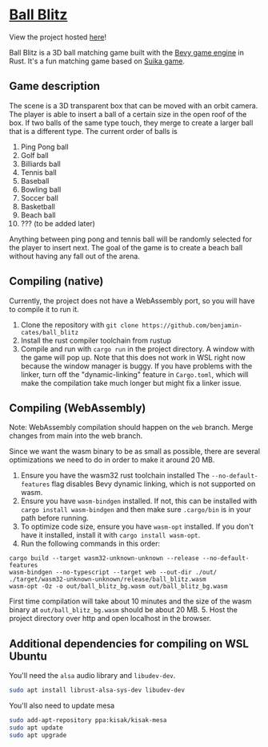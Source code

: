 # [Ball Blitz](https://benjamin-cates.github.io/ball_blitz)

View the project hosted [here](https://benjamin-cates.github.io/ball_blitz)!

Ball Blitz is a 3D ball matching game built with the [Bevy game engine](https://github.com/bevyengine/bevy) in Rust. It's a fun matching game based on [Suika game](https://suika-game.app/). 

## Game description

The scene is a 3D transparent box that can be moved with an orbit camera. The player is able to insert a ball of a certain size in the open roof of the box. If two balls of the same type touch, they merge to create a larger ball that is a different type. The current order of balls is 

1. Ping Pong ball
2. Golf ball
3. Billiards ball
4. Tennis ball
5. Baseball
6. Bowling ball
7. Soccer ball
8. Basketball
9. Beach ball
10. ??? (to be added later)

Anything between ping pong and tennis ball will be randomly selected for the player to insert next. The goal of the game is to create a beach ball without having any fall out of the arena.

## Compiling (native)
Currently, the project does not have a WebAssembly port, so you will have to compile it to run it.
1. Clone the repository with `git clone https://github.com/benjamin-cates/ball_blitz`
2. Install the rust compiler toolchain from rustup
2. Compile and run with `cargo run` in the project directory. 
A window with the game will pop up. Note that this does not work in WSL right now because the window manager is buggy. If you have problems with the linker, turn off the "dynamic-linking" feature in `Cargo.toml`, which will make the compilation take much longer but might fix a linker issue.

## Compiling (WebAssembly)
Note: WebAssembly compilation should happen on the `web` branch. Merge changes from main into the web branch.

Since we want the wasm binary to be as small as possible, there are several optimizations we need to do in order to make it around 20 MB. 
1. Ensure you have the wasm32 rust toolchain installed
The `--no-default-features` flag disables Bevy dynamic linking, which is not supported on wasm.
2. Ensure you have `wasm-bindgen` installed. If not, this can be installed with `cargo install wasm-bindgen` and then make sure `.cargo/bin` is in your path before running.
3. To optimize code size, ensure you have `wasm-opt` installed. If you don't have it installed, install it with `cargo install wasm-opt`.
4. Run the following commands in this order:
```
cargo build --target wasm32-unknown-unknown --release --no-default-features
wasm-bindgen --no-typescript --target web --out-dir ./out/ ./target/wasm32-unknown-unknown/release/ball_blitz.wasm
wasm-opt -Oz -o out/ball_blitz_bg.wasm out/ball_blitz_bg.wasm
```
First time compilation will take about 10 minutes and the size of the wasm binary at `out/ball_blitz_bg.wasm` should be about 20 MB.
5. Host the project directory over http and open localhost in the browser.

## Additional dependencies for compiling on WSL Ubuntu

You'll need the `alsa` audio library and `libudev-dev`.
```bash
sudo apt install librust-alsa-sys-dev libudev-dev
```

You'll also need to update mesa
```bash
sudo add-apt-repository ppa:kisak/kisak-mesa
sudo apt update
sudo apt upgrade
```
